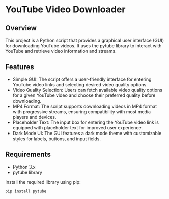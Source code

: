 # YouTube Video Downloader

## Overview

This project is a Python script that provides a graphical user interface (GUI) for downloading YouTube videos. It uses the pytube library to interact with YouTube and retrieve video information and streams.

## Features

- Simple GUI: The script offers a user-friendly interface for entering YouTube video links and selecting desired video quality options.
- Video Quality Selection: Users can fetch available video quality options for a given YouTube video and choose their preferred quality before downloading.
- MP4 Format: The script supports downloading videos in MP4 format with progressive streams, ensuring compatibility with most media players and devices.
- Placeholder Text: The input box for entering the YouTube video link is equipped with placeholder text for improved user experience.
- Dark Mode UI: The GUI features a dark mode theme with customizable styles for labels, buttons, and input fields.

## Requirements

- Python 3.x
- pytube library

Install the required library using pip:

```bash
pip install pytube
